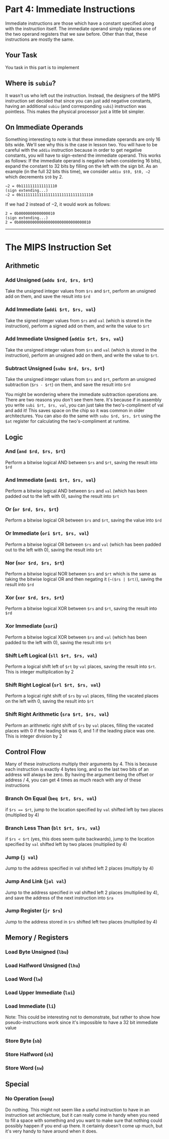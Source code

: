 # Part 4: Immediate Instructions

Immediate instructions are those which have a constant specified along with the
instruction itself. The immediate operand simply replaces one of the two
operand registers that we saw before. Other than that, these instructions are
mostly the same.

## Your Task
You task in this part is to implement

## Where is `subiu`?
It wasn't us who left out the instruction. Instead, the designers of the MIPS
instruction set decided that since you can just add negative constants, having
an additional `subiu` (and corresponding `subi`) instruction was pointless.
This makes the physical processor just a little bit simpler.

## On Immediate Operands
Something interesting to note is that these immediate operands are only 16 bits
wide. We'll see why this is the case in lesson two. You will have to be careful
with the `addiu` instruction because in order to get negative constants, you
will have to sign-extend the immediate operand. This works as follows: If the
immediate operand is negative (when considering 16 bits), expand the constant to
32 bits by filling on the left with the sign bit. As an example (in the full 32
bits this time), we consider `addiu $t0, $t0, −2` which decrements `$t0` by 2.

```
−2 = 0b1111111111111110
(sign extending...)
−2 = 0b11111111111111111111111111111110
```

If we had 2 instead of −2, it would work as follows:

```
2 = 0b0000000000000010
(sign extending...)
2 = 0b00000000000000000000000000000010
```

---
# The MIPS Instruction Set

## Arithmetic


<a id="addu"></a>
### Add Unsigned (`addu $rd, $rs, $rt`)

Take the unsigned integer values from `$rs` and `$rt`, perform an unsigned add
on them, and save the result into `$rd`

<a id="addi"></a>
### Add Immediate (`addi $rt, $rs, val`)

Take the signed integer values from `$rs` and `val` (which is stored in the
instruction), perform a signed add on them, and write the value to `$rt`

<a id="addiu"></a>
### Add Immediate Unsigned (`addiu $rt, $rs, val`)

Take the unsigned integer values from `$rs` and `val` (which is stored in the
instruction), perform an unsigned add on them, and write the value to `$rt`.

<a id="subu"></a>
### Subtract Unsigned (`subu $rd, $rs, $rt`) 

Take the unsigned integer values from `$rs` and `$rt`, perform an unsigned
subtraction (`$rs - $rt`) on them, and save the result into `$rd`

You might be wondering where the immediate subtraction operations are. There are
two reasons you don't see them here. It's because if in assembly you write `subi
$rt, $rs, val`, you can just take the two's-compliment of val and add it! This
saves space on the chip so it was common in older architectures. You can also do
the same with `subu $rd, $rs, $rt` using the `$at` register for calculating the
two's-compliment at runtime.

## Logic

<a id="and"></a>
### And (`and $rd, $rs, $rt`) 

Perform a bitwise logical AND between `$rs` and `$rt`, saving the result into
`$rd`

<a id="andi"></a>
### And Immediate (`andi $rt, $rs, val`) 

Perform a bitwise logical AND between `$rs` and `val` (which has been padded out
to the left with 0), saving the result into `$rt`

<a id="or"></a>
### Or (`or $rd, $rs, $rt`) 

Perform a bitwise logical OR between `$rs` and `$rt`, saving the value into
`$rd`

<a id="ori"></a>
### Or Immediate (`ori $rt, $rs, val`) 

Perform a bitwise logical OR between `$rs` and `val` (which has been padded out
to the left with 0), saving the result into `$rt`

<a id="nor"></a>
### Nor (`nor $rd, $rs, $rt`) 

Perform a bitwise logical NOR between `$rs` and `$rt` which is the same as
taking the bitwise logical OR and then negating it (`~($rs | $rt)`), saving the
result into `$rd`

<a id="xor"></a>
### Xor (`xor $rd, $rs, $rt`) 

Perform a bitwise logical XOR between `$rs` and `$rt`, saving the result into
`$rd`

<a id="xori"></a>
### Xor Immediate (`xori`) 

Perform a bitwise logical XOR between `$rs` and `val` (which has been padded to
the left with 0), saving the result into `$rt`

<a id="sll"></a>
### Shift Left Logical (`sll $rt, $rs, val`) 

Perform a logical shift left of `$rt` by `val` places, saving the result into
`$rt`. This is integer multiplication by 2

<a id="srl"></a>
### Shift Right Logical (`srl $rt, $rs, val`) 

Perform a logical right shift of `$rs` by `val` places, filling the vacated
places on the left with 0, saving the result into `$rt`

<a id="sra"></a>
### Shift Right Arithmetic (`sra $rt, $rs, val`) 

Perform an arithmetic right shift of `$rs` by `val` places, filling the vacated
places with 0 if the leading bit was 0, and 1 if the leading place was one. This
is integer division by 2

## Control Flow

Many of these instructions multiply their arguments by 4. This is because each
instruction is exactly 4 bytes long, and so the last two bits of an address will
always be zero. By having the argument being the offset or address / 4, you can
get 4 times as much reach with any of these instructions

<a id="beq"></a>
### Branch On Equal (`beq $rt, $rs, val`) 

if `$rs == $rt`, jump to the location specified by `val` shifted left by two
places (multiplied by 4)

<a id="blt"></a>
### Branch Less Than (`blt $rt, $rs, val`) 

if `$rs < $rt` (yes, this does seem quite backwards), jump to the location
specified by `val` shifted left by two places (multiplied by 4)

<a id="j"></a>
### Jump (`j val`) 

Jump to the address specified in val shifted left 2 places (multiply by 4)

<a id="jal"></a>
### Jump And Link (`jal val`) 

Jump to the address specified in val shifted left 2 places (multiplied by 4),
and save the address of the next instruction into `$ra`

<a id="jr"></a>
### Jump Register (`jr $rs`) 

Jump to the address stored in `$rs` shifted left two places (multiplied by 4)


## Memory / Registers

<a id="lbu"></a>
### Load Byte Unsigned (`lbu`) 

<a id="lhu"></a>
### Load Halfword Unsigned (`lhu`) 

<a id="lw"></a>
### Load Word (`lw`) 

<a id="lui"></a>
### Load Upper Immediate (`lui`) 

<a id="li"></a>
### Load Immediate (`li`) 

Note: This could be interesting not to demonstrate, but rather to show how
pseudo-instructions work since it's impossible to have a 32 bit immediate value

<a id="sb"></a>
### Store Byte (`sb`) 

<a id="sh"></a>
### Store Halfword (`sh`) 

<a id="sw"></a>
### Store Word (`sw`) 

## Special

<a id="noop"></a>
### No Operation (`noop`) 
Do nothing. This might not seem like a useful instruction to have in an
instruction set archiecture, but it can really come in handy when you need to
fill a space with something and you want to make sure that nothing could
possibly happen if you end up there. It certainly doesn't come up much, but it's
very handy to have around when it does.
